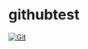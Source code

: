 # githubtest

[![Git](https://app.soluble.cloud/api/v1/public/badges/a8e6adf3-a53c-490f-b657-0e7bb38b746b.svg?orgId=181077132735)](https://app.soluble.cloud/repos/details/github.com/galenemery/githubtest?orgId=181077132735)  

